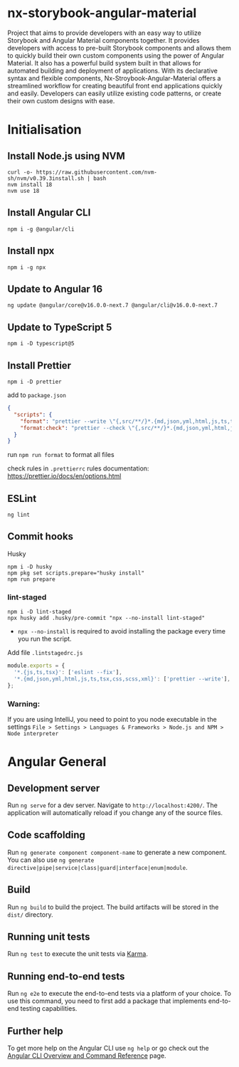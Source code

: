 # nx-storybook-angular-material

Project that aims to provide developers with an easy way to utilize Storybook and Angular Material
components together. It provides developers with access to pre-built Storybook components and allows
them to quickly build their own custom components using the power of Angular Material.
It also has a powerful build system built in that allows for automated building and deployment of
applications. With its declarative syntax and flexible components, Nx-Stroybook-Angular-Material
offers a streamlined workflow for creating beautiful front end applications quickly and easily.
Developers can easily utilize existing code patterns, or create their own custom designs with ease.

# Initialisation

## Install Node.js using NVM

```shell
curl -o- https://raw.githubusercontent.com/nvm-sh/nvm/v0.39.3install.sh | bash
nvm install 18
nvm use 18
```

## Install Angular CLI

```shell
npm i -g @angular/cli
```

## Install npx

```shell
npm i -g npx
```

## Update to Angular 16

```shell
ng update @angular/core@v16.0.0-next.7 @angular/cli@v16.0.0-next.7
```

## Update to TypeScript 5

```shell
npm i -D typescript@5
```

## Install Prettier

```shell
npm i -D prettier
```

add to `package.json`

```json
{
  "scripts": {
    "format": "prettier --write \"{,src/**/}*.{md,json,yml,html,js,ts,tsx,css,scss,vue,java,xml}\"",
    "format:check": "prettier --check \"{,src/**/}*.{md,json,yml,html,js,ts,tsx,css,scss,vue,java,xml}\""
  }
}
```

run `npm run format` to format all files

check rules in `.prettierrc`
rules documentation: https://prettier.io/docs/en/options.html

## ESLint

```shell
ng lint
```

## Commit hooks

Husky

```shell
npm i -D husky
npm pkg set scripts.prepare="husky install"
npm run prepare
```

### lint-staged

```shell
npm i -D lint-staged
npx husky add .husky/pre-commit "npx --no-install lint-staged"
```

- `npx --no-install` is required to avoid installing the package every time you run the script.

Add file `.lintstagedrc.js`

```js
module.exports = {
  '*.{js,ts,tsx}': ['eslint --fix'],
  '*.{md,json,yml,html,js,ts,tsx,css,scss,xml}': ['prettier --write'],
};
```

### Warning:

If you are using IntelliJ, you need to point to you node executable in the settings
`File > Settings > Languages & Frameworks > Node.js and NPM > Node interpreter`

# Angular General

## Development server

Run `ng serve` for a dev server. Navigate to `http://localhost:4200/`. The application will
automatically reload if you change any of the source files.

## Code scaffolding

Run `ng generate component component-name` to generate a new component. You can also
use `ng generate directive|pipe|service|class|guard|interface|enum|module`.

## Build

Run `ng build` to build the project. The build artifacts will be stored in the `dist/` directory.

## Running unit tests

Run `ng test` to execute the unit tests via [Karma](https://karma-runner.github.io).

## Running end-to-end tests

Run `ng e2e` to execute the end-to-end tests via a platform of your choice. To use this command, you
need to first add a package that implements end-to-end testing capabilities.

## Further help

To get more help on the Angular CLI use `ng help` or go check out
the [Angular CLI Overview and Command Reference](https://angular.io/cli) page.
